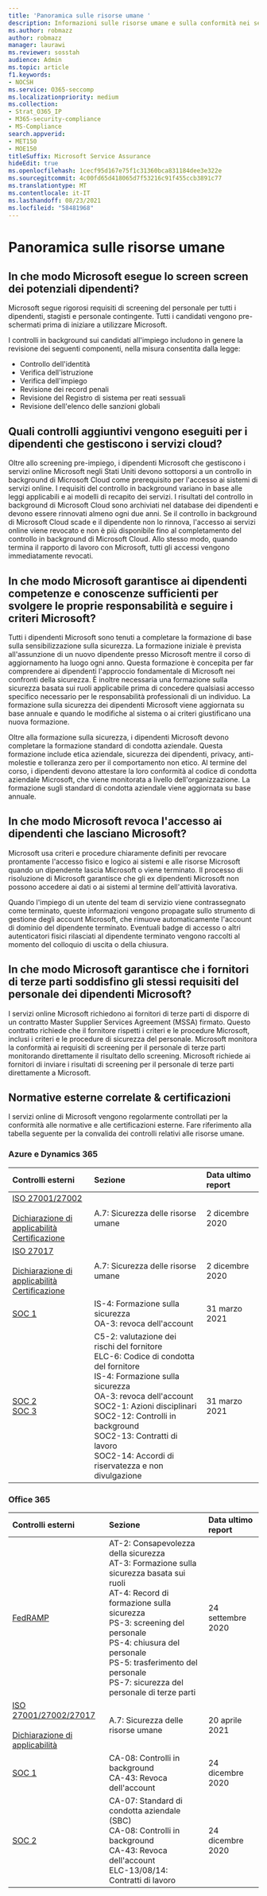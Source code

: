 ```yaml
---
title: 'Panoramica sulle risorse umane '
description: Informazioni sulle risorse umane e sulla conformità nei servizi online Microsoft.
ms.author: robmazz
author: robmazz
manager: laurawi
ms.reviewer: sosstah
audience: Admin
ms.topic: article
f1.keywords:
- NOCSH
ms.service: O365-seccomp
ms.localizationpriority: medium
ms.collection:
- Strat_O365_IP
- M365-security-compliance
- MS-Compliance
search.appverid:
- MET150
- MOE150
titleSuffix: Microsoft Service Assurance
hideEdit: true
ms.openlocfilehash: 1cecf95d167e75f1c31360bca831184dee3e322e
ms.sourcegitcommit: 4c00fd65d418065d7f53216c91f455ccb3891c77
ms.translationtype: MT
ms.contentlocale: it-IT
ms.lasthandoff: 08/23/2021
ms.locfileid: "58481968"
---
```

# <a name="human-resources-overview"></a>Panoramica sulle risorse umane 

## <a name="how-does-microsoft-screen-prospective-employees"></a>In che modo Microsoft esegue lo screen screen dei potenziali dipendenti?

Microsoft segue rigorosi requisiti di screening del personale per tutti i dipendenti, stagisti e personale contingente. Tutti i candidati vengono pre-schermati prima di iniziare a utilizzare Microsoft.

I controlli in background sui candidati all'impiego includono in genere la revisione dei seguenti componenti, nella misura consentita dalla legge:

- Controllo dell'identità
- Verifica dell'istruzione
- Verifica dell'impiego
- Revisione dei record penali
- Revisione del Registro di sistema per reati sessuali
- Revisione dell'elenco delle sanzioni globali

## <a name="what-additional-checks-are-performed-for-employees-that-manage-cloud-services"></a>Quali controlli aggiuntivi vengono eseguiti per i dipendenti che gestiscono i servizi cloud?

Oltre allo screening pre-impiego, i dipendenti Microsoft che gestiscono i servizi online Microsoft negli Stati Uniti devono sottoporsi a un controllo in background di Microsoft Cloud come prerequisito per l'accesso ai sistemi di servizi online. I requisiti del controllo in background variano in base alle leggi applicabili e ai modelli di recapito dei servizi. I risultati del controllo in background di Microsoft Cloud sono archiviati nel database dei dipendenti e devono essere rinnovati almeno ogni due anni. Se il controllo in background di Microsoft Cloud scade e il dipendente non lo rinnova, l'accesso ai servizi online viene revocato e non è più disponibile fino al completamento del controllo in background di Microsoft Cloud. Allo stesso modo, quando termina il rapporto di lavoro con Microsoft, tutti gli accessi vengono immediatamente revocati.

## <a name="how-does-microsoft-ensure-employees-maintain-sufficient-skills-and-knowledge-to-perform-their-responsibilities-and-follow-microsoft-policies"></a>In che modo Microsoft garantisce ai dipendenti competenze e conoscenze sufficienti per svolgere le proprie responsabilità e seguire i criteri Microsoft?

Tutti i dipendenti Microsoft sono tenuti a completare la formazione di base sulla sensibilizzazione sulla sicurezza. La formazione iniziale è prevista all'assunzione di un nuovo dipendente presso Microsoft mentre il corso di aggiornamento ha luogo ogni anno. Questa formazione è concepita per far comprendere ai dipendenti l'approccio fondamentale di Microsoft nei confronti della sicurezza. È inoltre necessaria una formazione sulla sicurezza basata sui ruoli applicabile prima di concedere qualsiasi accesso specifico necessario per le responsabilità professionali di un individuo. La formazione sulla sicurezza dei dipendenti Microsoft viene aggiornata su base annuale e quando le modifiche al sistema o ai criteri giustificano una nuova formazione.

Oltre alla formazione sulla sicurezza, i dipendenti Microsoft devono completare la formazione standard di condotta aziendale. Questa formazione include etica aziendale, sicurezza dei dipendenti, privacy, anti-molestie e tolleranza zero per il comportamento non etico. Al termine del corso, i dipendenti devono attestare la loro conformità al codice di condotta aziendale Microsoft, che viene monitorata a livello dell'organizzazione. La formazione sugli standard di condotta aziendale viene aggiornata su base annuale.

## <a name="how-does-microsoft-revoke-access-for-employees-who-leave-microsoft"></a>In che modo Microsoft revoca l'accesso ai dipendenti che lasciano Microsoft?

Microsoft usa criteri e procedure chiaramente definiti per revocare prontamente l'accesso fisico e logico ai sistemi e alle risorse Microsoft quando un dipendente lascia Microsoft o viene terminato. Il processo di risoluzione di Microsoft garantisce che gli ex dipendenti Microsoft non possono accedere ai dati o ai sistemi al termine dell'attività lavorativa.

Quando l'impiego di un utente del team di servizio viene contrassegnato come terminato, queste informazioni vengono propagate sullo strumento di gestione degli account Microsoft, che rimuove automaticamente l'account di dominio del dipendente terminato. Eventuali badge di accesso o altri autenticatori fisici rilasciati al dipendente terminato vengono raccolti al momento del colloquio di uscita o della chiusura.

## <a name="how-does-microsoft-ensure-third-party-suppliers-meet-the-same-personnel-requirements-as-microsoft-employees"></a>In che modo Microsoft garantisce che i fornitori di terze parti soddisfino gli stessi requisiti del personale dei dipendenti Microsoft?

I servizi online Microsoft richiedono ai fornitori di terze parti di disporre di un contratto Master Supplier Services Agreement (MSSA) firmato. Questo contratto richiede che il fornitore rispetti i criteri e le procedure Microsoft, inclusi i criteri e le procedure di sicurezza del personale. Microsoft monitora la conformità ai requisiti di screening per il personale di terze parti monitorando direttamente il risultato dello screening. Microsoft richiede ai fornitori di inviare i risultati di screening per il personale di terze parti direttamente a Microsoft.

## <a name="related-external-regulations--certifications"></a>Normative esterne correlate & certificazioni

I servizi online di Microsoft vengono regolarmente controllati per la conformità alle normative e alle certificazioni esterne. Fare riferimento alla tabella seguente per la convalida dei controlli relativi alle risorse umane.

### <a name="azure-and-dynamics-365"></a>Azure e Dynamics 365

| **Controlli esterni** | **Sezione** | **Data ultimo report** |
|:--------------------|:------------|:-----------------------|  
| [ISO 27001/27002](https://servicetrust.microsoft.com/ViewPage/MSComplianceGuideV3?command=Download&downloadType=Document&downloadId=e9116047-f327-430c-a83f-166b7e561ad6&tab=7027ead0-3d6b-11e9-b9e1-290b1eb4cdeb&docTab=7027ead0-3d6b-11e9-b9e1-290b1eb4cdeb_ISO_Reports) <br><br> [Dichiarazione di applicabilità](https://servicetrust.microsoft.com/ViewPage/MSComplianceGuideV3?command=Download&downloadType=Document&downloadId=00af6c3e-7f3e-4e0d-8b0e-79f45ef2cef1&tab=7027ead0-3d6b-11e9-b9e1-290b1eb4cdeb&docTab=7027ead0-3d6b-11e9-b9e1-290b1eb4cdeb_ISO_Reports) <br> [Certificazione](https://servicetrust.microsoft.com/ViewPage/MSComplianceGuideV3?command=Download&downloadType=Document&downloadId=d7af5304-3a31-40e6-9abb-e26352305d41&tab=7027ead0-3d6b-11e9-b9e1-290b1eb4cdeb&docTab=7027ead0-3d6b-11e9-b9e1-290b1eb4cdeb_ISO_Reports) | A.7: Sicurezza delle risorse umane | 2 dicembre 2020 |
| [ISO 27017](https://servicetrust.microsoft.com/ViewPage/MSComplianceGuideV3?command=Download&downloadType=Document&downloadId=e9116047-f327-430c-a83f-166b7e561ad6&tab=7027ead0-3d6b-11e9-b9e1-290b1eb4cdeb&docTab=7027ead0-3d6b-11e9-b9e1-290b1eb4cdeb_ISO_Reports) <br><br> [Dichiarazione di applicabilità](https://servicetrust.microsoft.com/ViewPage/MSComplianceGuideV3?command=Download&downloadType=Document&downloadId=a3bca0ac-867d-4204-b66b-13665f5f1e8d&tab=7027ead0-3d6b-11e9-b9e1-290b1eb4cdeb&docTab=7027ead0-3d6b-11e9-b9e1-290b1eb4cdeb_ISO_Reports) <br> [Certificazione](https://servicetrust.microsoft.com/ViewPage/MSComplianceGuideV3?command=Download&downloadType=Document&downloadId=25718a8a-f34d-41e1-a95a-c49246508787&tab=7027ead0-3d6b-11e9-b9e1-290b1eb4cdeb&docTab=7027ead0-3d6b-11e9-b9e1-290b1eb4cdeb_ISO_Reports) | A.7: Sicurezza delle risorse umane | 2 dicembre 2020 |
| [SOC 1](https://servicetrust.microsoft.com/ViewPage/MSComplianceGuideV3?command=Download&downloadType=Document&downloadId=b8721ebd-af20-42fe-b22f-8332b0a19517&tab=7027ead0-3d6b-11e9-b9e1-290b1eb4cdeb&docTab=7027ead0-3d6b-11e9-b9e1-290b1eb4cdeb_SOC_%2F_SSAE_16_Reports) | IS-4: Formazione sulla sicurezza <br> OA-3: revoca dell'account | 31 marzo 2021 |
| [SOC 2](https://servicetrust.microsoft.com/ViewPage/MSComplianceGuideV3?command=Download&downloadType=Document&downloadId=234a0f57-83c1-4afc-a586-a0e7a59592f7&tab=7027ead0-3d6b-11e9-b9e1-290b1eb4cdeb&docTab=7027ead0-3d6b-11e9-b9e1-290b1eb4cdeb_SOC_%2F_SSAE_16_Reports) <br> [SOC 3](https://servicetrust.microsoft.com/ViewPage/MSComplianceGuideV3?command=Download&downloadType=Document&downloadId=75c8cbf6-e456-473c-a05e-34fea888ec2a&tab=7027ead0-3d6b-11e9-b9e1-290b1eb4cdeb&docTab=7027ead0-3d6b-11e9-b9e1-290b1eb4cdeb_SOC_%2F_SSAE_16_Reports) | C5-2: valutazione dei rischi del fornitore <br> ELC-6: Codice di condotta del fornitore <br> IS-4: Formazione sulla sicurezza <br> OA-3: revoca dell'account <br> SOC2-1: Azioni disciplinari <br> SOC2-12: Controlli in background <br> SOC2-13: Contratti di lavoro <br> SOC2-14: Accordi di riservatezza e non divulgazione | 31 marzo 2021 |

### <a name="office-365"></a>Office 365

| **Controlli esterni** | **Sezione** | **Data ultimo report** |
|:--------------------|:------------|:-----------------------|  
| [FedRAMP](https://compliance.microsoft.com/compliancemanager) | AT-2: Consapevolezza della sicurezza <br> AT-3: Formazione sulla sicurezza basata sui ruoli <br> AT-4: Record di formazione sulla sicurezza <br> PS-3: screening del personale <br> PS-4: chiusura del personale <br> PS-5: trasferimento del personale <br> PS-7: sicurezza del personale di terze parti | 24 settembre 2020 |
| [ISO 27001/27002/27017](https://servicetrust.microsoft.com/ViewPage/MSComplianceGuideV3?command=Download&downloadType=Document&downloadId=8d625374-4f2d-49f8-9d37-a4281ba98222&tab=7027ead0-3d6b-11e9-b9e1-290b1eb4cdeb&docTab=7027ead0-3d6b-11e9-b9e1-290b1eb4cdeb_ISO_Reports) <br><br> [Dichiarazione di applicabilità](https://servicetrust.microsoft.com/ViewPage/MSComplianceGuideV3?command=Download&downloadType=Document&downloadId=c0df4ce8-c77e-4183-84eb-c8688470d8b1&tab=7027ead0-3d6b-11e9-b9e1-290b1eb4cdeb&docTab=7027ead0-3d6b-11e9-b9e1-290b1eb4cdeb_ISO_Reports) | A.7: Sicurezza delle risorse umane | 20 aprile 2021 |
| [SOC 1](https://servicetrust.microsoft.com/ViewPage/MSComplianceGuideV3?command=Download&downloadType=Document&downloadId=90df3f9c-3aaf-4dbf-99d0-ca9f2991721b&tab=7027ead0-3d6b-11e9-b9e1-290b1eb4cdeb&docTab=7027ead0-3d6b-11e9-b9e1-290b1eb4cdeb_SOC_%2F_SSAE_16_Reports) | CA-08: Controlli in background <br> CA-43: Revoca dell'account | 24 dicembre 2020 |
| [SOC 2](https://servicetrust.microsoft.com/ViewPage/MSComplianceGuideV3?command=Download&downloadType=Document&downloadId=a73c1738-7892-42b7-acd3-87b6371c53f6&tab=7027ead0-3d6b-11e9-b9e1-290b1eb4cdeb&docTab=7027ead0-3d6b-11e9-b9e1-290b1eb4cdeb_SOC_%2F_SSAE_16_Reports) | CA-07: Standard di condotta aziendale (SBC) <br> CA-08: Controlli in background <br> CA-43: Revoca dell'account <br> ELC-13/08/14: Contratti di lavoro | 24 dicembre 2020 |
